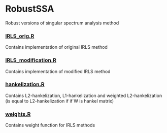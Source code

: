 # RobustSSA
Robust versions of singular spectrum analysis method

### [IRLS_orig.R](IRLS_orig.R)
Contains implementation of original IRLS method

### [IRLS_modification.R](IRLS_modification.R) 
Contains implementation of modified IRLS method

### [hankelization.R](hankelization.R)
Contains L2-hankelization, L1-hankelization and weighted L2-hankelization (is equal to L2-hankelization if if W is hankel matrix)

### [weights.R](weights.R)
Contains weight function for IRLS methods
